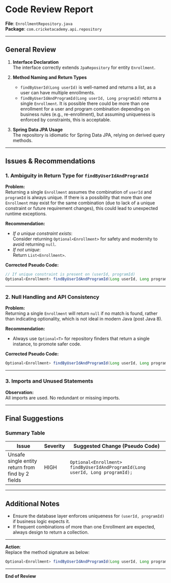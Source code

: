 # Code Review Report

**File**: `EnrollmentRepository.java`  
**Package**: `com.cricketacademy.api.repository`

---

## General Review

1. **Interface Declaration**  
   The interface correctly extends `JpaRepository` for entity `Enrollment`.

2. **Method Naming and Return Types**
    - `findByUserId(Long userId)` is well-named and returns a list, as a user can have multiple enrollments.
    - `findByUserIdAndProgramId(Long userId, Long programId)` returns a single `Enrollment`. It is possible there could be more than one enrollment for a user and program combination depending on business rules (e.g., re-enrollment), but assuming uniqueness is enforced by constraints, this is acceptable.

3. **Spring Data JPA Usage**  
   The repository is idiomatic for Spring Data JPA, relying on derived query methods.

---

## Issues & Recommendations

### 1. Ambiguity in Return Type for `findByUserIdAndProgramId`

**Problem:**  
Returning a single `Enrollment` assumes the combination of `userId` and `programId` is always unique. If there is a possibility that more than one `Enrollment` may exist for the same combination (due to lack of a unique constraint or future requirement changes), this could lead to unexpected runtime exceptions.

**Recommendation:**  
- _If a unique constraint exists_:  
  Consider returning `Optional<Enrollment>` for safety and modernity to avoid returning `null`.
- _If not unique_:  
  Return `List<Enrollment>`.

**Corrected Pseudo Code:**
```java
// If unique constraint is present on (userId, programId)
Optional<Enrollment> findByUserIdAndProgramId(Long userId, Long programId);
```

---

### 2. Null Handling and API Consistency

**Problem:**  
Returning a single `Enrollment` will return `null` if no match is found, rather than indicating optionality, which is not ideal in modern Java (post Java 8).

**Recommendation:**  
- Always use `Optional<T>` for repository finders that return a single instance, to promote safer code.

**Corrected Pseudo Code:**
```java
Optional<Enrollment> findByUserIdAndProgramId(Long userId, Long programId);
```

---

### 3. Imports and Unused Statements

**Observation:**  
All imports are used. No redundant or missing imports.

---

## Final Suggestions

### Summary Table

| Issue                                              | Severity       | Suggested Change (Pseudo Code)                                                        |
|----------------------------------------------------|---------------|----------------------------------------------------------------------------------------|
| Unsafe single entity return from find by 2 fields  | HIGH          | `Optional<Enrollment> findByUserIdAndProgramId(Long userId, Long programId);`          |

---

## Additional Notes

- Ensure the database layer enforces uniqueness for `(userId, programId)` if business logic expects it.
- If frequent combinations of more than one Enrollment are expected, always design to return a collection.

---

**Action**:  
Replace the method signature as below:

```java
Optional<Enrollment> findByUserIdAndProgramId(Long userId, Long programId);
```

---

**End of Review**